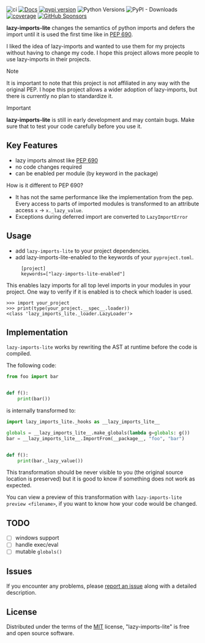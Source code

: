 <!-- -8<- [start:Header] -->


![ci](https://github.com/15r10nk/lazy-imports-lite/actions/workflows/ci.yml/badge.svg?branch=main)
[![Docs](https://img.shields.io/badge/docs-mkdocs-green)](https://15r10nk.github.io/lazy-imports-lite/)
[![pypi version](https://img.shields.io/pypi/v/lazy-imports-lite.svg)](https://pypi.org/project/lazy-imports-lite/)
![Python Versions](https://img.shields.io/pypi/pyversions/lazy-imports-lite)
![PyPI - Downloads](https://img.shields.io/pypi/dw/lazy-imports-lite)
[![coverage](https://img.shields.io/badge/coverage-100%25-blue)](https://15r10nk.github.io/lazy-imports-lite/contributing/#coverage)
[![GitHub Sponsors](https://img.shields.io/github/sponsors/15r10nk)](https://github.com/sponsors/15r10nk)

<!-- -8<- [end:Header] -->

**lazy-imports-lite** changes the semantics of python imports and defers the import until it is used the first time like in [PEP 690](https://peps.python.org/pep-0690).

I liked the idea of lazy-imports and wanted to use them for my projects without having to change my code.
I hope this project allows more people to use lazy-imports in their projects.

> [!NOTE]
> It is important to note that this project is not affiliated in any way with the original PEP.
> I hope this project allows a wider adoption of lazy-imports, but there is currently no plan to standardize it.

> [!IMPORTANT]
> **lazy-imports-lite** is still in early development and may contain bugs.
> Make sure that to test your code carefully before you use it.


## Key Features

- lazy imports almost like [PEP 690](https://peps.python.org/pep-0690)
- no code changes required
- can be enabled per module (by keyword in the package)

How is it different to PEP 690?

- It has not the same performance like the implementation from the pep. Every access to parts of imported modules is transformed to an attribute access `x` -> `x._lazy_value`.
- Exceptions during deferred import are converted to `LazyImportError`


## Usage

- add `lazy-imports-lite` to your project dependencies.
- add lazy-imports-lite-enabled to the keywords of your `pyproject.toml`.
  ```
    [project]
    keywords=["lazy-imports-lite-enabled"]
  ```

This enables lazy imports for all top level imports in your modules in your project.
One way to verify if it is enabled is to check which loader is used.

``` pycon
>>> import your_project
>>> print(type(your_project.__spec__.loader))
<class 'lazy_imports_lite._loader.LazyLoader'>
```

## Implementation

`lazy-imports-lite` works by rewriting the AST at runtime before the code is compiled.

The following code:
``` python
from foo import bar


def f():
    print(bar())
```

is internally transformed to:

``` python
import lazy_imports_lite._hooks as __lazy_imports_lite__

globals = __lazy_imports_lite__.make_globals(lambda g=globals: g())
bar = __lazy_imports_lite__.ImportFrom(__package__, "foo", "bar")


def f():
    print(bar._lazy_value())
```

This transformation should be never visible to you (the original source location is preserved) but it is good to know if something does not work as expected.

You can view a preview of this transformation with `lazy-imports-lite preview <filename>`, if you want to know how your code would be changed.

## TODO

- [ ] windows support
- [ ] handle exec/eval
- [ ] mutable `globals()`

<!-- -8<- [start:Feedback] -->
## Issues

If you encounter any problems, please [report an issue](https://github.com/15r10nk/lazy-imports-lite/issues) along with a detailed description.
<!-- -8<- [end:Feedback] -->

## License

Distributed under the terms of the [MIT](http://opensource.org/licenses/MIT) license, "lazy-imports-lite" is free and open source software.
